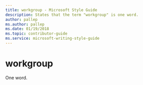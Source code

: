 ```yaml
---
title: workgroup - Microsoft Style Guide
description: States that the term "workgroup" is one word.
author: pallep
ms.author: pallep
ms.date: 01/19/2018
ms.topic: contributor-guide
ms.service: microsoft-writing-style-guide
---
```


# workgroup

One word.
